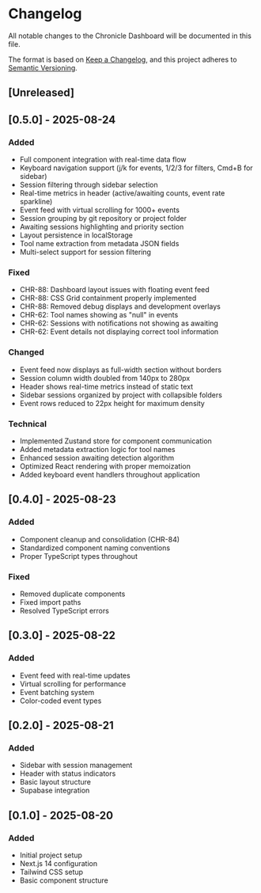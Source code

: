 # Changelog

All notable changes to the Chronicle Dashboard will be documented in this file.

The format is based on [Keep a Changelog](https://keepachangelog.com/en/1.0.0/),
and this project adheres to [Semantic Versioning](https://semver.org/spec/v2.0.0.html).

## [Unreleased]

## [0.5.0] - 2025-08-24

### Added
- Full component integration with real-time data flow
- Keyboard navigation support (j/k for events, 1/2/3 for filters, Cmd+B for sidebar)
- Session filtering through sidebar selection
- Real-time metrics in header (active/awaiting counts, event rate sparkline)
- Event feed with virtual scrolling for 1000+ events
- Session grouping by git repository or project folder
- Awaiting sessions highlighting and priority section
- Layout persistence in localStorage
- Tool name extraction from metadata JSON fields
- Multi-select support for session filtering

### Fixed
- CHR-88: Dashboard layout issues with floating event feed
- CHR-88: CSS Grid containment properly implemented
- CHR-88: Removed debug displays and development overlays
- CHR-62: Tool names showing as "null" in events
- CHR-62: Sessions with notifications not showing as awaiting
- CHR-62: Event details not displaying correct tool information

### Changed
- Event feed now displays as full-width section without borders
- Session column width doubled from 140px to 280px
- Header shows real-time metrics instead of static text
- Sidebar sessions organized by project with collapsible folders
- Event rows reduced to 22px height for maximum density

### Technical
- Implemented Zustand store for component communication
- Added metadata extraction logic for tool names
- Enhanced session awaiting detection algorithm
- Optimized React rendering with proper memoization
- Added keyboard event handlers throughout application

## [0.4.0] - 2025-08-23

### Added
- Component cleanup and consolidation (CHR-84)
- Standardized component naming conventions
- Proper TypeScript types throughout

### Fixed
- Removed duplicate components
- Fixed import paths
- Resolved TypeScript errors

## [0.3.0] - 2025-08-22

### Added
- Event feed with real-time updates
- Virtual scrolling for performance
- Event batching system
- Color-coded event types

## [0.2.0] - 2025-08-21

### Added
- Sidebar with session management
- Header with status indicators
- Basic layout structure
- Supabase integration

## [0.1.0] - 2025-08-20

### Added
- Initial project setup
- Next.js 14 configuration
- Tailwind CSS setup
- Basic component structure